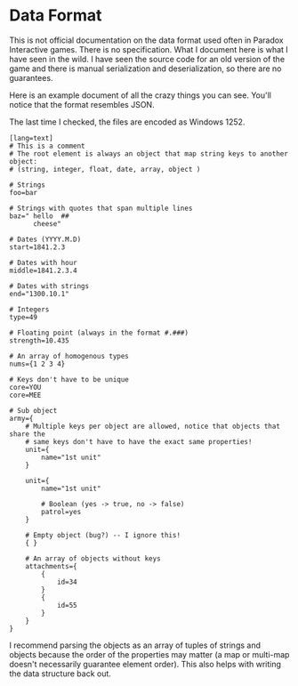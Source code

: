 # Data Format

This is not official documentation on the data format used often in Paradox
Interactive games. There is no specification. What I document here is what I
have seen in the wild. I have seen the source code for an old version of the
game and there is manual serialization and deserialization, so there are no
guarantees.

Here is an example document of all the crazy things you can see. You'll notice
that the format resembles JSON.

The last time I checked, the files are encoded as Windows 1252.

    [lang=text]
    # This is a comment
    # The root element is always an object that map string keys to another object:
    # (string, integer, float, date, array, object )

    # Strings
    foo=bar

    # Strings with quotes that span multiple lines
    baz=" hello  ##
          cheese"

    # Dates (YYYY.M.D)
    start=1841.2.3

    # Dates with hour
    middle=1841.2.3.4

    # Dates with strings
    end="1300.10.1"

    # Integers
    type=49

    # Floating point (always in the format #.###)
    strength=10.435

    # An array of homogenous types
    nums={1 2 3 4}

    # Keys don't have to be unique
    core=YOU
    core=MEE

    # Sub object
    army={
        # Multiple keys per object are allowed, notice that objects that share the
        # same keys don't have to have the exact same properties!
        unit={
            name="1st unit"
        }

        unit={
            name="1st unit"

            # Boolean (yes -> true, no -> false)
            patrol=yes
        }

        # Empty object (bug?) -- I ignore this!
        { }

        # An array of objects without keys
        attachments={
            {
                id=34
            }
            {
                id=55
            }
        }
    }


I recommend parsing the objects as an array of tuples of strings and objects
because the order of the properties may matter (a map or multi-map doesn't
necessarily guarantee element order). This also helps with writing the data
structure back out.
